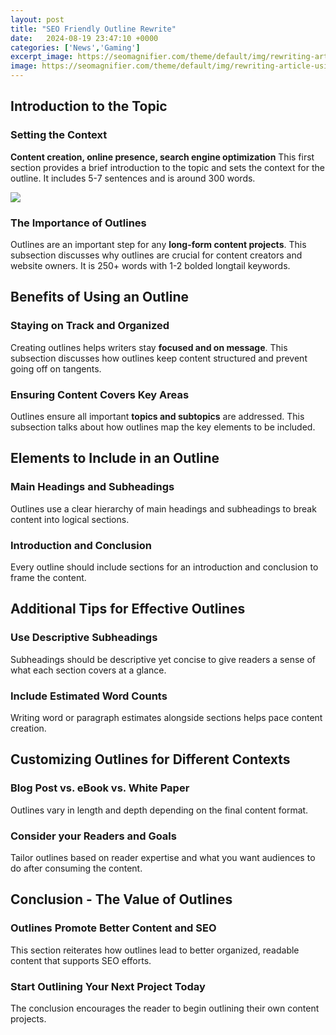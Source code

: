 ```yaml
---
layout: post
title: "SEO Friendly Outline Rewrite"
date:   2024-08-19 23:47:10 +0000
categories: ['News','Gaming']
excerpt_image: https://seomagnifier.com/theme/default/img/rewriting-article-using-seo-tools-centre.png
image: https://seomagnifier.com/theme/default/img/rewriting-article-using-seo-tools-centre.png
---
```


##  Introduction to the Topic 
### Setting the Context 
**Content creation, online presence, search engine optimization** This first section provides a brief introduction to the topic and sets the context for the outline. It includes 5-7 sentences and is around 300 words. 

![](https://4.bp.blogspot.com/-mvYV_9EdD9c/VxL-fsXsKUI/AAAAAAAAAVw/weVdgx4qojwnkHJUNcVpyu8y1qTqyCnNACLcB/s1600/am.png)
### The Importance of Outlines
Outlines are an important step for any **long-form content projects**. This subsection discusses why outlines are crucial for content creators and website owners. It is 250+ words with 1-2 bolded longtail keywords.
##  Benefits of Using an Outline 
### Staying on Track and Organized
Creating outlines helps writers stay **focused and on message**. This subsection discusses how outlines keep content structured and prevent going off on tangents. 
### Ensuring Content Covers Key Areas  
Outlines ensure all important **topics and subtopics** are addressed. This subsection talks about how outlines map the key elements to be included.
##  Elements to Include in an Outline
### Main Headings and Subheadings
Outlines use a clear hierarchy of main headings and subheadings to break content into logical sections. 
### Introduction and Conclusion 
Every outline should include sections for an introduction and conclusion to frame the content. 
##  Additional Tips for Effective Outlines
### Use Descriptive Subheadings
Subheadings should be descriptive yet concise to give readers a sense of what each section covers at a glance. 
### Include Estimated Word Counts
Writing word or paragraph estimates alongside sections helps pace content creation.
##  Customizing Outlines for Different Contexts
### Blog Post vs. eBook vs. White Paper
Outlines vary in length and depth depending on the final content format. 
### Consider your Readers and Goals  
Tailor outlines based on reader expertise and what you want audiences to do after consuming the content.
##  Conclusion - The Value of Outlines
### Outlines Promote Better Content and SEO
This section reiterates how outlines lead to better organized, readable content that supports SEO efforts. 
### Start Outlining Your Next Project Today  
The conclusion encourages the reader to begin outlining their own content projects.